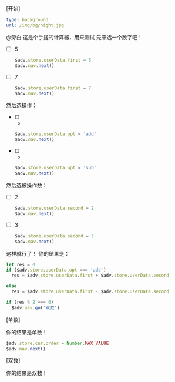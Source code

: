 [开始]
```yaml
type: background
url: /img/bg/night.jpg
```
@旁白
这是个手搓的计算器，用来测试
先来选一个数字吧！

- [ ] 5

  ```ts
  $adv.store.userData.first = 5
  $adv.nav.next()
  ```

- [ ] 7

  ```ts
  $adv.store.userData.first = 7
  $adv.nav.next()
  ```
然后选操作：

- [ ] +

  ```ts
  $adv.store.userData.opt = 'add'
  $adv.nav.next()
  ```

- [ ] -

  ```ts
  $adv.store.userData.opt = 'sub'
  $adv.nav.next()
  ```

然后选被操作数：
- [ ] 2

  ```ts
  $adv.store.userData.second = 2
  $adv.nav.next()
  ```

- [ ] 3

  ```ts
  $adv.store.userData.second = 3
  $adv.nav.next()
  ```
这样就行了！
你的结果是：
```ts
let res = 0
if ($adv.store.userData.opt === 'add')
  res = $adv.store.userData.first + $adv.store.userData.second

else
  res = $adv.store.userData.first - $adv.store.userData.second

if (res % 2 === 0)
  $adv.nav.go('双数')

```
[单数]

你的结果是单数！
```ts
$adv.store.cur.order = Number.MAX_VALUE
$adv.nav.next()
```
[双数]

你的结果是双数！
